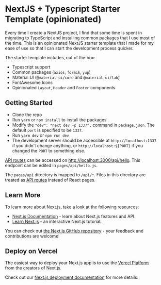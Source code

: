 # NextJS + Typescript Starter Template (opinionated)

Every time I create a NextJS project, I find that some time is spent in migrating to TypeScript and installing common packages that I use most of the time. This is an opinionated NextJS starter template that I made for my ease of use so that I can start the development process quicker.

The starter template includes, out of the box:
* Typescript support
* Common packages (`axios`, `formik`, `yup`)
* Material UI (`@material-ui/core` and `@material-ui/lab`)
* FontAwesome Icons
* Opinionated `Layout`, `Header` and `Footer` components

## Getting Started

* Clone the repo
* Run `yarn` or `npm install` to install the packages
* Modify the `"dev": "next dev -p 1337",` command in `package.json`. The default `port` is specified to be `1337`.
* Run `yarn dev` or `npm run dev`
* The development server should be accessible at `http://localhost:1337` if you didn't change anything, or `http://localhost:${PORT}` if you changed the `PORT` to something else.


[API routes](https://nextjs.org/docs/api-routes/introduction) can be accessed on [http://localhost:3000/api/hello](http://localhost:3000/api/hello). This endpoint can be edited in `pages/api/hello.js`.

The `pages/api` directory is mapped to `/api/*`. Files in this directory are treated as [API routes](https://nextjs.org/docs/api-routes/introduction) instead of React pages.

## Learn More

To learn more about Next.js, take a look at the following resources:

- [Next.js Documentation](https://nextjs.org/docs) - learn about Next.js features and API.
- [Learn Next.js](https://nextjs.org/learn) - an interactive Next.js tutorial.

You can check out [the Next.js GitHub repository](https://github.com/vercel/next.js/) - your feedback and contributions are welcome!

## Deploy on Vercel

The easiest way to deploy your Next.js app is to use the [Vercel Platform](https://vercel.com/new?utm_medium=default-template&filter=next.js&utm_source=create-next-app&utm_campaign=create-next-app-readme) from the creators of Next.js.

Check out our [Next.js deployment documentation](https://nextjs.org/docs/deployment) for more details.
